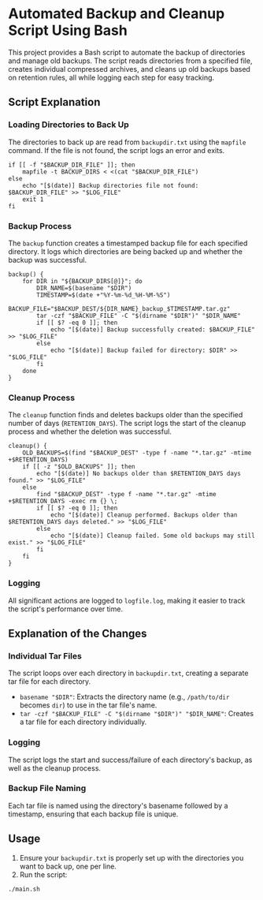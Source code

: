 <!DOCTYPE html>
<html lang="en">
<head>
    <meta charset="UTF-8">
    <meta name="viewport" content="width=device-width, initial-scale=1.0">
    <meta name="description" content="A Bash script to automate directory backups and cleanup, with logging and individual archive creation. Perfect for Linux users and shell scripting enthusiasts.">
    <meta name="keywords" content="Bash, Linux, shell scripting, automation, backup script, data management, DIY project, logging, cleanup">
    <meta name="author" content="Satyam Goel">
</head>
<body>

<h1>Automated Backup and Cleanup Script Using Bash</h1>

<p>This project provides a Bash script to automate the backup of directories and manage old backups. The script reads directories from a specified file, creates individual compressed archives, and cleans up old backups based on retention rules, all while logging each step for easy tracking.</p>

<h2>Script Explanation</h2>

<h3>Loading Directories to Back Up</h3>
<p>The directories to back up are read from <code>backupdir.txt</code> using the <code>mapfile</code> command. If the file is not found, the script logs an error and exits.</p>

<pre><code>if [[ -f "$BACKUP_DIR_FILE" ]]; then
    mapfile -t BACKUP_DIRS &lt; &lt;(cat "$BACKUP_DIR_FILE")
else
    echo "[$(date)] Backup directories file not found: $BACKUP_DIR_FILE" >> "$LOG_FILE"
    exit 1
fi
</code></pre>

<h3>Backup Process</h3>
<p>The <code>backup</code> function creates a timestamped backup file for each specified directory. It logs which directories are being backed up and whether the backup was successful.</p>

<pre><code>backup() {
    for DIR in "${BACKUP_DIRS[@]}"; do
        DIR_NAME=$(basename "$DIR")
        TIMESTAMP=$(date +"%Y-%m-%d_%H-%M-%S")
        BACKUP_FILE="$BACKUP_DEST/${DIR_NAME}_backup_$TIMESTAMP.tar.gz"
        tar -czf "$BACKUP_FILE" -C "$(dirname "$DIR")" "$DIR_NAME"
        if [[ $? -eq 0 ]]; then
            echo "[$(date)] Backup successfully created: $BACKUP_FILE" >> "$LOG_FILE"
        else
            echo "[$(date)] Backup failed for directory: $DIR" >> "$LOG_FILE"
        fi
    done
}
</code></pre>

<h3>Cleanup Process</h3>
<p>The <code>cleanup</code> function finds and deletes backups older than the specified number of days (<code>RETENTION_DAYS</code>). The script logs the start of the cleanup process and whether the deletion was successful.</p>

<pre><code>cleanup() {
    OLD_BACKUPS=$(find "$BACKUP_DEST" -type f -name "*.tar.gz" -mtime +$RETENTION_DAYS)
    if [[ -z "$OLD_BACKUPS" ]]; then
        echo "[$(date)] No backups older than $RETENTION_DAYS days found." >> "$LOG_FILE"
    else
        find "$BACKUP_DEST" -type f -name "*.tar.gz" -mtime +$RETENTION_DAYS -exec rm {} \;
        if [[ $? -eq 0 ]]; then
            echo "[$(date)] Cleanup performed. Backups older than $RETENTION_DAYS days deleted." >> "$LOG_FILE"
        else
            echo "[$(date)] Cleanup failed. Some old backups may still exist." >> "$LOG_FILE"
        fi
    fi
}
</code></pre>

<h3>Logging</h3>
<p>All significant actions are logged to <code>logfile.log</code>, making it easier to track the script's performance over time.</p>

<h2>Explanation of the Changes</h2>

<h3>Individual Tar Files</h3>
<p>The script loops over each directory in <code>backupdir.txt</code>, creating a separate tar file for each directory.</p>
<ul>
    <li><code>basename "$DIR"</code>: Extracts the directory name (e.g., <code>/path/to/dir</code> becomes <code>dir</code>) to use in the tar file's name.</li>
    <li><code>tar -czf "$BACKUP_FILE" -C "$(dirname "$DIR")" "$DIR_NAME"</code>: Creates a tar file for each directory individually.</li>
</ul>

<h3>Logging</h3>
<p>The script logs the start and success/failure of each directory's backup, as well as the cleanup process.</p>

<h3>Backup File Naming</h3>
<p>Each tar file is named using the directory's basename followed by a timestamp, ensuring that each backup file is unique.</p>

<h2>Usage</h2>

<ol>
    <li>Ensure your <code>backupdir.txt</code> is properly set up with the directories you want to back up, one per line.</li>
    <li>Run the script:</li>
</ol>

<pre><code>./main.sh
</code></pre>

</body>
</html>

